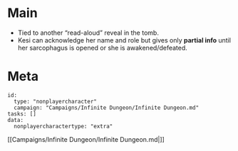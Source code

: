 # Main

- Tied to another “read-aloud” reveal in the tomb.
- Kesi can acknowledge her name and role but gives only **partial info** until her sarcophagus is opened or she is awakened/defeated.

# Meta

 
```RpgManager4
id: 
  type: "nonplayercharacter"
  campaign: "Campaigns/Infinite Dungeon/Infinite Dungeon.md"
tasks: []
data: 
  nonplayercharactertype: "extra"
```

[[Campaigns/Infinite Dungeon/Infinite Dungeon.md|]]